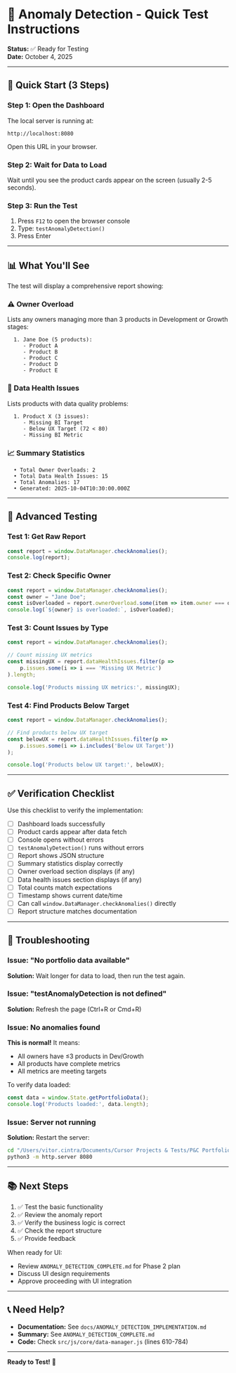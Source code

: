 # 🧪 Anomaly Detection - Quick Test Instructions

**Status:** ✅ Ready for Testing  
**Date:** October 4, 2025

---

## 🚀 Quick Start (3 Steps)

### Step 1: Open the Dashboard
The local server is running at:
```
http://localhost:8080
```

Open this URL in your browser.

### Step 2: Wait for Data to Load
Wait until you see the product cards appear on the screen (usually 2-5 seconds).

### Step 3: Run the Test
1. Press `F12` to open the browser console
2. Type: `testAnomalyDetection()`
3. Press Enter

---

## 📊 What You'll See

The test will display a comprehensive report showing:

### ⚠️ Owner Overload
Lists any owners managing more than 3 products in Development or Growth stages:
```
  1. Jane Doe (5 products):
     - Product A
     - Product B
     - Product C
     - Product D
     - Product E
```

### 🏥 Data Health Issues
Lists products with data quality problems:
```
  1. Product X (3 issues):
     - Missing BI Target
     - Below UX Target (72 < 80)
     - Missing BI Metric
```

### 📈 Summary Statistics
```
  • Total Owner Overloads: 2
  • Total Data Health Issues: 15
  • Total Anomalies: 17
  • Generated: 2025-10-04T10:30:00.000Z
```

---

## 🔧 Advanced Testing

### Test 1: Get Raw Report
```javascript
const report = window.DataManager.checkAnomalies();
console.log(report);
```

### Test 2: Check Specific Owner
```javascript
const report = window.DataManager.checkAnomalies();
const owner = "Jane Doe";
const isOverloaded = report.ownerOverload.some(item => item.owner === owner);
console.log(`${owner} is overloaded:`, isOverloaded);
```

### Test 3: Count Issues by Type
```javascript
const report = window.DataManager.checkAnomalies();

// Count missing UX metrics
const missingUX = report.dataHealthIssues.filter(p => 
    p.issues.some(i => i === 'Missing UX Metric')
).length;

console.log('Products missing UX metrics:', missingUX);
```

### Test 4: Find Products Below Target
```javascript
const report = window.DataManager.checkAnomalies();

// Find products below UX target
const belowUX = report.dataHealthIssues.filter(p => 
    p.issues.some(i => i.includes('Below UX Target'))
);

console.log('Products below UX target:', belowUX);
```

---

## ✅ Verification Checklist

Use this checklist to verify the implementation:

- [ ] Dashboard loads successfully
- [ ] Product cards appear after data fetch
- [ ] Console opens without errors
- [ ] `testAnomalyDetection()` runs without errors
- [ ] Report shows JSON structure
- [ ] Summary statistics display correctly
- [ ] Owner overload section displays (if any)
- [ ] Data health issues section displays (if any)
- [ ] Total counts match expectations
- [ ] Timestamp shows current date/time
- [ ] Can call `window.DataManager.checkAnomalies()` directly
- [ ] Report structure matches documentation

---

## 🐛 Troubleshooting

### Issue: "No portfolio data available"
**Solution:** Wait longer for data to load, then run the test again.

### Issue: "testAnomalyDetection is not defined"
**Solution:** Refresh the page (Ctrl+R or Cmd+R)

### Issue: No anomalies found
**This is normal!** It means:
- All owners have ≤3 products in Dev/Growth
- All products have complete metrics
- All metrics are meeting targets

To verify data loaded:
```javascript
const data = window.State.getPortfolioData();
console.log('Products loaded:', data.length);
```

### Issue: Server not running
**Solution:** Restart the server:
```bash
cd "/Users/vitor.cintra/Documents/Cursor Projects & Tests/P&C Portfolio"
python3 -m http.server 8080
```

---

## 📚 Next Steps

1. ✅ Test the basic functionality
2. ✅ Review the anomaly report
3. ✅ Verify the business logic is correct
4. ✅ Check the report structure
5. ✅ Provide feedback

When ready for UI:
- Review `ANOMALY_DETECTION_COMPLETE.md` for Phase 2 plan
- Discuss UI design requirements
- Approve proceeding with UI integration

---

## 📞 Need Help?

- **Documentation:** See `docs/ANOMALY_DETECTION_IMPLEMENTATION.md`
- **Summary:** See `ANOMALY_DETECTION_COMPLETE.md`
- **Code:** Check `src/js/core/data-manager.js` (lines 610-784)

---

**Ready to Test!** 🚀

